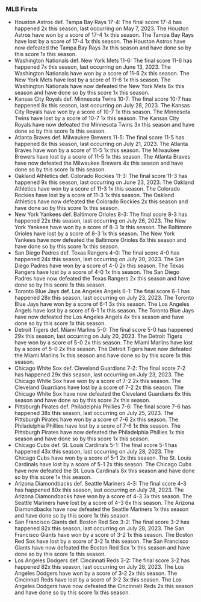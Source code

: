 
### MLB Firsts

- Houston Astros def. Tampa Bay Rays 17-4: The final score 17-4 has
  happened 2x this season, last occurring on May 7, 2023. The Houston
  Astros have won by a score of 17-4 1x this season. The Tampa Bay Rays
  have lost by a score of 17-4 1x this season. The Houston Astros have
  now defeated the Tampa Bay Rays 3x this season and have done so by
  this score 1x this season.
- Washington Nationals def. New York Mets 11-6: The final score 11-6 has
  happened 7x this season, last occurring on June 13, 2023. The
  Washington Nationals have won by a score of 11-6 2x this season. The
  New York Mets have lost by a score of 11-6 1x this season. The
  Washington Nationals have now defeated the New York Mets 6x this
  season and have done so by this score 1x this season.
- Kansas City Royals def. Minnesota Twins 10-7: The final score 10-7 has
  happened 8x this season, last occurring on July 28, 2023. The Kansas
  City Royals have won by a score of 10-7 1x this season. The Minnesota
  Twins have lost by a score of 10-7 1x this season. The Kansas City
  Royals have now defeated the Minnesota Twins 3x this season and have
  done so by this score 1x this season.
- Atlanta Braves def. Milwaukee Brewers 11-5: The final score 11-5 has
  happened 8x this season, last occurring on July 21, 2023. The Atlanta
  Braves have won by a score of 11-5 1x this season. The Milwaukee
  Brewers have lost by a score of 11-5 1x this season. The Atlanta
  Braves have now defeated the Milwaukee Brewers 4x this season and have
  done so by this score 1x this season.
- Oakland Athletics def. Colorado Rockies 11-3: The final score 11-3 has
  happened 9x this season, last occurring on June 23, 2023. The Oakland
  Athletics have won by a score of 11-3 1x this season. The Colorado
  Rockies have lost by a score of 11-3 1x this season. The Oakland
  Athletics have now defeated the Colorado Rockies 2x this season and
  have done so by this score 1x this season.
- New York Yankees def. Baltimore Orioles 8-3: The final score 8-3 has
  happened 22x this season, last occurring on July 26, 2023. The New
  York Yankees have won by a score of 8-3 1x this season. The Baltimore
  Orioles have lost by a score of 8-3 1x this season. The New York
  Yankees have now defeated the Baltimore Orioles 6x this season and
  have done so by this score 1x this season.
- San Diego Padres def. Texas Rangers 4-0: The final score 4-0 has
  happened 24x this season, last occurring on July 20, 2023. The San
  Diego Padres have won by a score of 4-0 2x this season. The Texas
  Rangers have lost by a score of 4-0 1x this season. The San Diego
  Padres have now defeated the Texas Rangers 2x this season and have
  done so by this score 1x this season.
- Toronto Blue Jays def. Los Angeles Angels 6-1: The final score 6-1 has
  happened 28x this season, last occurring on July 23, 2023. The Toronto
  Blue Jays have won by a score of 6-1 3x this season. The Los Angeles
  Angels have lost by a score of 6-1 1x this season. The Toronto Blue
  Jays have now defeated the Los Angeles Angels 4x this season and have
  done so by this score 1x this season.
- Detroit Tigers def. Miami Marlins 5-0: The final score 5-0 has
  happened 29x this season, last occurring on July 20, 2023. The Detroit
  Tigers have won by a score of 5-0 2x this season. The Miami Marlins
  have lost by a score of 5-0 2x this season. The Detroit Tigers have
  now defeated the Miami Marlins 1x this season and have done so by this
  score 1x this season.
- Chicago White Sox def. Cleveland Guardians 7-2: The final score 7-2
  has happened 29x this season, last occurring on July 23, 2023. The
  Chicago White Sox have won by a score of 7-2 2x this season. The
  Cleveland Guardians have lost by a score of 7-2 2x this season. The
  Chicago White Sox have now defeated the Cleveland Guardians 6x this
  season and have done so by this score 2x this season.
- Pittsburgh Pirates def. Philadelphia Phillies 7-6: The final score 7-6
  has happened 38x this season, last occurring on July 25, 2023. The
  Pittsburgh Pirates have won by a score of 7-6 2x this season. The
  Philadelphia Phillies have lost by a score of 7-6 1x this season. The
  Pittsburgh Pirates have now defeated the Philadelphia Phillies 1x this
  season and have done so by this score 1x this season.
- Chicago Cubs def. St. Louis Cardinals 5-1: The final score 5-1 has
  happened 43x this season, last occurring on July 28, 2023. The Chicago
  Cubs have won by a score of 5-1 2x this season. The St. Louis
  Cardinals have lost by a score of 5-1 2x this season. The Chicago Cubs
  have now defeated the St. Louis Cardinals 8x this season and have done
  so by this score 1x this season.
- Arizona Diamondbacks def. Seattle Mariners 4-3: The final score 4-3
  has happened 80x this season, last occurring on July 28, 2023. The
  Arizona Diamondbacks have won by a score of 4-3 3x this season. The
  Seattle Mariners have lost by a score of 4-3 6x this season. The
  Arizona Diamondbacks have now defeated the Seattle Mariners 1x this
  season and have done so by this score 1x this season.
- San Francisco Giants def. Boston Red Sox 3-2: The final score 3-2 has
  happened 82x this season, last occurring on July 28, 2023. The San
  Francisco Giants have won by a score of 3-2 1x this season. The Boston
  Red Sox have lost by a score of 3-2 1x this season. The San Francisco
  Giants have now defeated the Boston Red Sox 1x this season and have
  done so by this score 1x this season.
- Los Angeles Dodgers def. Cincinnati Reds 3-2: The final score 3-2 has
  happened 82x this season, last occurring on July 28, 2023. The Los
  Angeles Dodgers have won by a score of 3-2 2x this season. The
  Cincinnati Reds have lost by a score of 3-2 3x this season. The Los
  Angeles Dodgers have now defeated the Cincinnati Reds 2x this season
  and have done so by this score 1x this season. <!-- - NA -->
  <!-- - NA --> <!-- - NA --> <!-- - NA --> <!-- - NA -->
